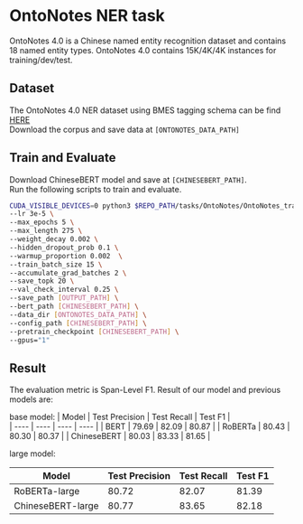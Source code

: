 # OntoNotes NER task 
OntoNotes 4.0 is a Chinese named entity recognition dataset and contains 18 named entity types. 
OntoNotes 4.0 contains 15K/4K/4K instances for training/dev/test. <br>

## Dataset
The OntoNotes 4.0 NER dataset using BMES tagging schema can be find [HERE](https://drive.google.com/open?id=1mDKkc2-8e4wXAuAnGiZMHI59UgVbl1q4)  
Download the corpus and save data at `[ONTONOTES_DATA_PATH]`

## Train and Evaluate
Download ChineseBERT model and save at `[CHINESEBERT_PATH]`.  
Run the following scripts to train and evaluate. 

```bash 
CUDA_VISIBLE_DEVICES=0 python3 $REPO_PATH/tasks/OntoNotes/OntoNotes_trainer.py \
--lr 3e-5 \
--max_epochs 5 \
--max_length 275 \
--weight_decay 0.002 \
--hidden_dropout_prob 0.1 \
--warmup_proportion 0.002  \
--train_batch_size 15 \
--accumulate_grad_batches 2 \
--save_topk 20 \
--val_check_interval 0.25 \
--save_path [OUTPUT_PATH] \
--bert_path [CHINESEBERT_PATH] \
--data_dir [ONTONOTES_DATA_PATH] \
--config_path [CHINESEBERT_PATH] \
--pretrain_checkpoint [CHINESEBERT_PATH] \
--gpus="1"
```

## Result
The evaluation metric is Span-Level F1. 
Result of our model and previous models are:

base model: 
| Model  |  Test Precision |  Test Recall |  Test F1 |  
|  ----  | ----  | ----  | ----  |
| BERT | 79.69 | 82.09 | 80.87 | 
| RoBERTa |  80.43 | 80.30 |  80.37 | 
| ChineseBERT | 80.03 | 83.33 | 81.65 | 


large model:

| Model  |  Test Precision |  Test Recall |  Test F1 |  
|  ----  | ----  | ----  | ----  |
| RoBERTa-large |  80.72 | 82.07 | 81.39 |
| ChineseBERT-large | 80.77 | 83.65 | 82.18 | 